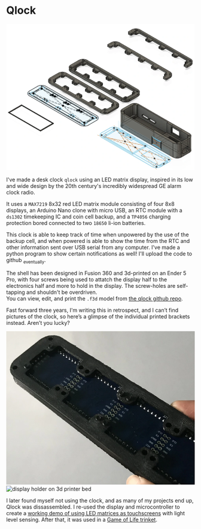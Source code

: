 # Qlock
![expanded view of clock 3d model](assets/qlock-cad.webp)

I've made a desk clock `qlock` using an LED matrix display, inspired in its low and wide design by the 20th century's incredibly widespread GE alarm clock radio.

It uses a `MAX7219` 8x32 red LED matrix module consisting of four 8x8 displays, an Arduino Nano clone with micro USB, an RTC module with a `ds1302` timekeeping IC and coin cell backup, and a `TP4056` charging protection bored connected to two `18650` li-ion batteries.

This clock is able to keep track of time when unpowered by the use of the backup cell, and when powered is able to show the time from the RTC and other information sent over USB serial from any computer. I've made a python program to show certain notifications as well! I'll upload the code to github <sub>eventually</sub>.

The shell has been designed in Fusion 360 and 3d-printed on an Ender 5 Pro, with four screws being used to attatch the display half to the electronics half and more to hold in the display. The screw-holes are self-tapping and shouldn't be overdriven.  
You can view, edit, and print the `.f3d` model from [the qlock github repo](https://github.com/AashvikTyagi/qlock/).

Fast forward three years, I'm writing this in retrospect, and I can’t find pictures of the clock, so here’s a glimpse of the individual printed brackets instead. Aren’t you lucky?

<img src="assets/qlock-display.webp" alt="display module in 3d printed holder" class="two">
<img src="assets/assets/qlock-print.webp" alt="display holder on 3d printer bed" class="two">

I later found myself not using the clock, and as many of my projects end up, Qlock was dissassembled. I re-used the display and microcontroller to create a [working demo of using LED matrices as touchscreens](/#led-matrix-touch) with light level sensing. After that, it was used in a [Game of Life trinket](/#golway72).